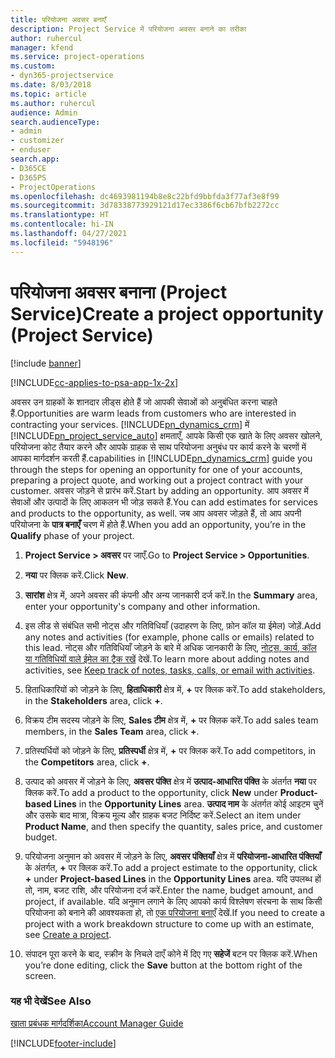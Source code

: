 ```yaml
---
title: परियोजना अवसर बनाएँ
description: Project Service में परियोजना अवसर बनाने का तरीका
author: ruhercul
manager: kfend
ms.service: project-operations
ms.custom:
- dyn365-projectservice
ms.date: 8/03/2018
ms.topic: article
ms.author: ruhercul
audience: Admin
search.audienceType:
- admin
- customizer
- enduser
search.app:
- D365CE
- D365PS
- ProjectOperations
ms.openlocfilehash: dc4693981194b8e8c22bfd9bbfda3f77af3e8f99
ms.sourcegitcommit: 3d78338773929121d17ec3386f6cb67bfb2272cc
ms.translationtype: HT
ms.contentlocale: hi-IN
ms.lasthandoff: 04/27/2021
ms.locfileid: "5948196"
---
```

# <a name="create-a-project-opportunity-project-service"></a><span data-ttu-id="f45d6-103">परियोजना अवसर बनाना (Project Service)</span><span class="sxs-lookup"><span data-stu-id="f45d6-103">Create a project opportunity (Project Service)</span></span>

[!include [banner](../includes/psa-now-project-operations.md)]

[!INCLUDE[cc-applies-to-psa-app-1x-2x](../includes/cc-applies-to-psa-app-1x-2x.md)]

<span data-ttu-id="f45d6-104">अवसर उन ग्राहकों के शानदार लीड्स होते हैं जो आपकी सेवाओं को अनुबंधित करना चाहते हैं.</span><span class="sxs-lookup"><span data-stu-id="f45d6-104">Opportunities are warm leads from customers who are interested in contracting your services.</span></span> [!INCLUDE[pn_dynamics_crm](../includes/pn-dynamics-crm.md)] <span data-ttu-id="f45d6-105">में [!INCLUDE[pn_project_service_auto](../includes/pn-project-service-auto.md)] क्षमताएँ, आपके किसी एक खाते के लिए अवसर खोलने, परियोजना कोट तैयार करने और आपके ग्राहक से साथ परियोजना अनुबंध पर कार्य करने के चरणों में आपका मार्गदर्शन करती हैं.</span><span class="sxs-lookup"><span data-stu-id="f45d6-105">capabilities in [!INCLUDE[pn_dynamics_crm](../includes/pn-dynamics-crm.md)] guide you through the steps for opening an opportunity for one of your accounts, preparing a project quote, and working out a project contract with your customer.</span></span> <span data-ttu-id="f45d6-106">अवसर जोड़ने से प्रारंभ करें.</span><span class="sxs-lookup"><span data-stu-id="f45d6-106">Start by adding an opportunity.</span></span> <span data-ttu-id="f45d6-107">आप अवसर में सेवाओं और उत्पादों के लिए आकलन भी जोड़ सकते हैं.</span><span class="sxs-lookup"><span data-stu-id="f45d6-107">You can add estimates for services and products to the opportunity, as well.</span></span> <span data-ttu-id="f45d6-108">जब आप अवसर जोड़ते हैं, तो आप अपनी परियोजना के **पात्र बनाएँ** चरण में होते हैं.</span><span class="sxs-lookup"><span data-stu-id="f45d6-108">When you add an opportunity, you’re in the **Qualify** phase of your project.</span></span>  
  
1.  <span data-ttu-id="f45d6-109">**Project Service > अवसर** पर जाएँ.</span><span class="sxs-lookup"><span data-stu-id="f45d6-109">Go to **Project Service > Opportunities**.</span></span>  
  
2.  <span data-ttu-id="f45d6-110">**नया** पर क्लिक करें.</span><span class="sxs-lookup"><span data-stu-id="f45d6-110">Click **New**.</span></span>  
  
3.  <span data-ttu-id="f45d6-111">**सारांश** क्षेत्र में, अपने अवसर की कंपनी और अन्य जानकारी दर्ज करें.</span><span class="sxs-lookup"><span data-stu-id="f45d6-111">In the **Summary** area, enter your opportunity's company and other information.</span></span>  
  
4.  <span data-ttu-id="f45d6-112">इस लीड से संबंधित सभी नोट्स और गतिविधियाँ (उदाहरण के लिए, फ़ोन कॉल या ईमेल) जोड़ें.</span><span class="sxs-lookup"><span data-stu-id="f45d6-112">Add any notes and activities (for example, phone calls or emails) related to this lead.</span></span> <span data-ttu-id="f45d6-113">नोट्स और गतिविधियाँ जोड़ने के बारे में अधिक जानकारी के लिए, [नोट्स, कार्य, कॉल या गतिविधियों वाले ईमेल का ट्रैक रखें](/dynamics365/customerengagement/on-premises/basics/work-with-activities) देखें.</span><span class="sxs-lookup"><span data-stu-id="f45d6-113">To learn more about adding notes and activities, see [Keep track of notes, tasks, calls, or email with activities](/dynamics365/customerengagement/on-premises/basics/work-with-activities).</span></span>  
  
5.  <span data-ttu-id="f45d6-114">हिताधिकारियों को जोड़ने के लिए, **हिताधिकारी** क्षेत्र में, **+** पर क्लिक करें.</span><span class="sxs-lookup"><span data-stu-id="f45d6-114">To add stakeholders, in the **Stakeholders** area, click **+**.</span></span>  
  
6.  <span data-ttu-id="f45d6-115">विक्रय टीम सदस्य जोड़ने के लिए, **Sales टीम** क्षेत्र में, **+** पर क्लिक करें.</span><span class="sxs-lookup"><span data-stu-id="f45d6-115">To add sales team members, in the **Sales Team** area, click **+**.</span></span>  
  
7.  <span data-ttu-id="f45d6-116">प्रतिस्पर्धियों को जोड़ने के लिए, **प्रतिस्पर्धी** क्षेत्र में, **+** पर क्लिक करें.</span><span class="sxs-lookup"><span data-stu-id="f45d6-116">To add competitors, in the **Competitors** area, click **+**.</span></span>  
  
8.  <span data-ttu-id="f45d6-117">उत्पाद को अवसर में जोड़ने के लिए, **अवसर पंक्ति** क्षेत्र में **उत्पाद-आधारित पंक्ति** के अंतर्गत **नया** पर क्लिक करें.</span><span class="sxs-lookup"><span data-stu-id="f45d6-117">To add a product to the opportunity, click **New** under **Product-based Lines** in the **Opportunity Lines** area.</span></span> <span data-ttu-id="f45d6-118">**उत्पाद नाम** के अंतर्गत कोई आइटम चुनें और उसके बाद मात्रा, विक्रय मूल्य और ग्राहक बजट निर्दिष्ट करें.</span><span class="sxs-lookup"><span data-stu-id="f45d6-118">Select an item under **Product Name**, and then specify the quantity, sales price, and customer budget.</span></span>  
  
9. <span data-ttu-id="f45d6-119">परियोजना अनुमान को अवसर में जोड़ने के लिए, **अवसर पंक्तियाँ** क्षेत्र में **परियोजना-आधारित पंक्तियाँ** के अंतर्गत, **+** पर क्लिक करें.</span><span class="sxs-lookup"><span data-stu-id="f45d6-119">To add a project estimate to the opportunity, click **+** under **Project-based Lines** in the **Opportunity Lines** area.</span></span> <span data-ttu-id="f45d6-120">यदि उपलब्ध हों तो, नाम, बजट राशि, और परियोजना दर्ज करें.</span><span class="sxs-lookup"><span data-stu-id="f45d6-120">Enter the name, budget amount, and project, if available.</span></span> <span data-ttu-id="f45d6-121">यदि अनुमान लगाने के लिए आपको कार्य विश्लेषण संरचना के साथ किसी परियोजना को बनाने की आवश्यकता हो, तो [एक परियोजना बनाएँ](../psa/create-project.md) देखें.</span><span class="sxs-lookup"><span data-stu-id="f45d6-121">If you need to create a project with a work breakdown structure to come up with an estimate, see [Create a project](../psa/create-project.md).</span></span>  
  
10. <span data-ttu-id="f45d6-122">संपादन पूरा करने के बाद, स्‍क्रीन के निचले दाएँ कोने में दिए गए **सहेजें** बटन पर क्लिक करें.</span><span class="sxs-lookup"><span data-stu-id="f45d6-122">When you’re done editing, click the **Save** button at the bottom right of the screen.</span></span>  
  
### <a name="see-also"></a><span data-ttu-id="f45d6-123">यह भी देखें</span><span class="sxs-lookup"><span data-stu-id="f45d6-123">See Also</span></span>  
 [<span data-ttu-id="f45d6-124">खाता प्रबंधक मार्गदर्शिका</span><span class="sxs-lookup"><span data-stu-id="f45d6-124">Account Manager Guide</span></span>](../psa/account-manager-guide.md)


[!INCLUDE[footer-include](../includes/footer-banner.md)]